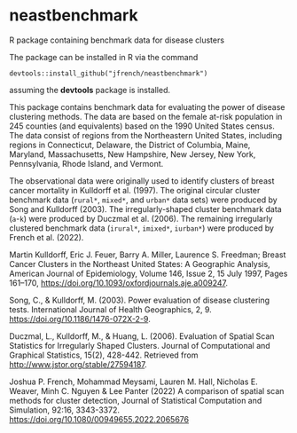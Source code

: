 # neastbenchmark
R package containing benchmark data for disease clusters

The package can be installed in R via the command

```
devtools::install_github("jfrench/neastbenchmark")
```
assuming the **devtools** package is installed.

This package contains benchmark data for evaluating the power of disease clustering methods.  The data are based on the female at-risk population in 245 counties (and equivalents) based on the 1990 United States census.  The data consist of regions from the Northeastern United States, including regions in Connecticut, Delaware, the District of Columbia, Maine, Maryland, Massachusetts, New Hampshire, New Jersey, New York, Pennsylvania, Rhode Island, and Vermont.

The observational data were originally used to identify clusters of breast cancer mortality in Kulldorff et al. (1997). The original circular cluster benchmark data (`rural*`, `mixed*`, and `urban*` data sets) were produced by Song and Kulldorff (2003). The irregularly-shaped cluster benchmark data (`a`-`k`) were produced by Duczmal et al. (2006). The remaining irregularly clustered benchmark data (`irural*`, `imixed*`, `iurban*`) were produced by French et al. (2022).

Martin Kulldorff, Eric J. Feuer, Barry A. Miller, Laurence S. Freedman; Breast Cancer Clusters in the Northeast United States: A Geographic Analysis, American Journal of Epidemiology, Volume 146, Issue 2, 15 July 1997, Pages 161–170, https://doi.org/10.1093/oxfordjournals.aje.a009247.

Song, C., & Kulldorff, M. (2003). Power evaluation of disease clustering tests. International Journal of Health Geographics, 2, 9. https://doi.org/10.1186/1476-072X-2-9.

Duczmal, L., Kulldorff, M., & Huang, L. (2006). Evaluation of Spatial Scan Statistics for Irregularly Shaped Clusters. Journal of Computational and Graphical Statistics, 15(2), 428-442. Retrieved from http://www.jstor.org/stable/27594187.

Joshua P. French, Mohammad Meysami, Lauren M.
Hall, Nicholas E. Weaver, Minh C. Nguyen & Lee Panter
(2022) A comparison of spatial scan methods for cluster
detection, Journal of Statistical Computation and
Simulation, 92:16, 3343-3372. https://doi.org/10.1080/00949655.2022.2065676
